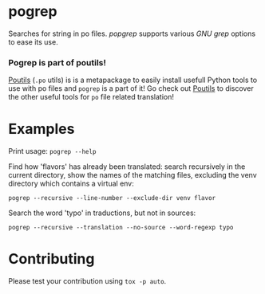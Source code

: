 # pogrep

Searches for string in po files. *popgrep* supports various *GNU grep* options
to ease its use.

### Pogrep is part of poutils!

[Poutils](https://pypi.org/project/poutils) (`.po` utils) is is a metapackage to easily install usefull Python tools to use with po files
and `pogrep` is a part of it! Go check out [Poutils](https://pypi.org/project/poutils) to discover the other useful tools for `po` file related translation!

# Examples

Print usage: `pogrep --help`

Find how 'flavors' has already been translated: search recursively in the
current directory, show the names of the matching files, excluding the venv
directory which contains a virtual env:

`pogrep --recursive --line-number --exclude-dir venv flavor `

Search the word 'typo' in traductions, but not in sources:

`pogrep --recursive --translation --no-source --word-regexp typo `


# Contributing

Please test your contribution using `tox -p auto`.
